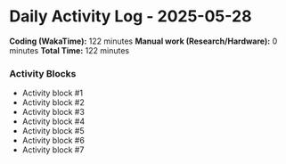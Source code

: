 # Daily Activity Log - 2025-05-28

**Coding (WakaTime):** 122 minutes
**Manual work (Research/Hardware):** 0 minutes
**Total Time:** 122 minutes

### Activity Blocks
- Activity block #1
- Activity block #2
- Activity block #3
- Activity block #4
- Activity block #5
- Activity block #6
- Activity block #7
